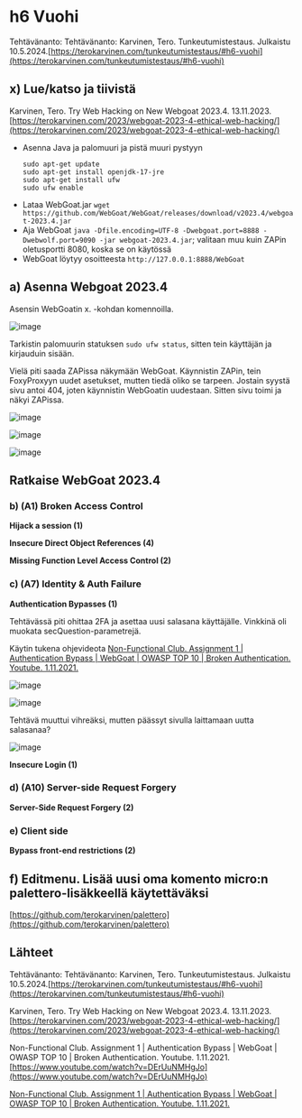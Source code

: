 # h6 Vuohi

Tehtävänanto: Tehtävänanto: Karvinen, Tero. Tunkeutumistestaus. Julkaistu 10.5.2024.[https://terokarvinen.com/tunkeutumistestaus/#h6-vuohi](https://terokarvinen.com/tunkeutumistestaus/#h6-vuohi)

## x) Lue/katso ja tiivistä

Karvinen, Tero. Try Web Hacking on New Webgoat 2023.4. 13.11.2023. [https://terokarvinen.com/2023/webgoat-2023-4-ethical-web-hacking/](https://terokarvinen.com/2023/webgoat-2023-4-ethical-web-hacking/)

- Asenna Java ja palomuuri ja pistä muuri pystyyn
  ```
  sudo apt-get update
  sudo apt-get install openjdk-17-jre
  sudo apt-get install ufw
  sudo ufw enable
  ```
- Lataa WebGoat.jar `wget https://github.com/WebGoat/WebGoat/releases/download/v2023.4/webgoat-2023.4.jar`
- Aja WebGoat `java -Dfile.encoding=UTF-8 -Dwebgoat.port=8888 -Dwebwolf.port=9090 -jar webgoat-2023.4.jar`; valitaan muu kuin ZAPin oletusportti 8080, koska se on käytössä
- WebGoat löytyy osoitteesta `http://127.0.0.1:8888/WebGoat`

## a) Asenna Webgoat 2023.4

Asensin WebGoatin x. -kohdan komennoilla.

![image](https://github.com/user-attachments/assets/14831161-2027-49f1-93f1-fa48a8e94bfd)

Tarkistin palomuurin statuksen `sudo ufw status`, sitten tein käyttäjän ja kirjauduin sisään.

Vielä piti saada ZAPissa näkymään WebGoat. Käynnistin ZAPin, tein FoxyProxyyn uudet asetukset, mutten tiedä oliko se tarpeen. Jostain syystä sivu antoi 404, joten käynnistin WebGoatin uudestaan. Sitten sivu toimi ja näkyi ZAPissa.

![image](https://github.com/user-attachments/assets/8dc6011c-deb0-4ba1-87f3-41cb5d6e3d2f)

![image](https://github.com/user-attachments/assets/6fe0219a-f07c-4524-9f68-331e2355f429)

![image](https://github.com/user-attachments/assets/17234f02-b22e-4f03-9d6d-22f86193d527)



## Ratkaise WebGoat 2023.4


### b) (A1) Broken Access Control

**Hijack a session (1)**

**Insecure Direct Object References (4)**

**Missing Function Level Access Control (2)**


### c) (A7) Identity & Auth Failure

**Authentication Bypasses (1)**

Tehtävässä piti ohittaa 2FA ja asettaa uusi salasana käyttäjälle. Vinkkinä oli muokata secQuestion-parametrejä.

Käytin tukena ohjevideota [Non-Functional Club. Assignment 1 | Authentication Bypass | WebGoat | OWASP TOP 10 | Broken Authentication. Youtube. 1.11.2021.](https://www.youtube.com/watch?v=DErUuNMHgJo)

![image](https://github.com/user-attachments/assets/3b49c167-1dce-4a96-9365-3765a46b8f2c)

![image](https://github.com/user-attachments/assets/a770d99b-3743-4ec4-8e02-697b0c0f6df2)

Tehtävä muuttui vihreäksi, mutten päässyt sivulla laittamaan uutta salasanaa?

![image](https://github.com/user-attachments/assets/52cb1178-103c-4bfc-82ac-8ae073df6643)





**Insecure Login (1)**


### d) (A10) Server-side Request Forgery

**Server-Side Request Forgery (2)**


### e) Client side

**Bypass front-end restrictions (2)**


## f) Editmenu. Lisää uusi oma komento micro:n palettero-lisäkkeellä käytettäväksi

[https://github.com/terokarvinen/palettero](https://github.com/terokarvinen/palettero)


## Lähteet


Tehtävänanto: Tehtävänanto: Karvinen, Tero. Tunkeutumistestaus. Julkaistu 10.5.2024.[https://terokarvinen.com/tunkeutumistestaus/#h6-vuohi](https://terokarvinen.com/tunkeutumistestaus/#h6-vuohi)

Karvinen, Tero. Try Web Hacking on New Webgoat 2023.4. 13.11.2023. [https://terokarvinen.com/2023/webgoat-2023-4-ethical-web-hacking/](https://terokarvinen.com/2023/webgoat-2023-4-ethical-web-hacking/)

Non-Functional Club. Assignment 1 | Authentication Bypass | WebGoat | OWASP TOP 10 | Broken Authentication. Youtube. 1.11.2021.[https://www.youtube.com/watch?v=DErUuNMHgJo](https://www.youtube.com/watch?v=DErUuNMHgJo)

[Non-Functional Club. Assignment 1 | Authentication Bypass | WebGoat | OWASP TOP 10 | Broken Authentication. Youtube. 1.11.2021.](https://www.youtube.com/watch?v=DErUuNMHgJo)
